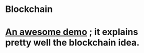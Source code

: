 # Blockchain
# [An awesome demo](https://andersbrownworth.com/blockchain/distributed) ; it explains pretty well the blockchain idea.

